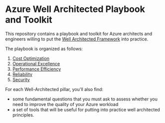# Azure Well Architected Playbook and Toolkit

This repository contains a playbook and toolkit for Azure architects and engineers willing to put the [Well Architected Framework](https://docs.microsoft.com/en-us/azure/architecture/framework/) into practice.

The playbook is organized as follows:

1. [Cost Optimization](cost-optimization/README.md)
2. [Operational Excellence](operational-excellence/README.md)
3. [Performance Efficiency](performance-efficiency/README.md)
4. [Reliability](reliability/README.md)
5. [Security](security/README.md)

For each Well-Architected pillar, you'll also find:

* some fundamental questions that you must ask to assess whether you need to improve the quality of your Azure workload
* a set of tools that will be useful for putting into practice well architected principles.